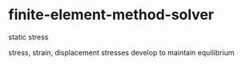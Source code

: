 # finite-element-method-solver

static stress

stress, strain, displacement 
stresses develop to maintain equilibrium 